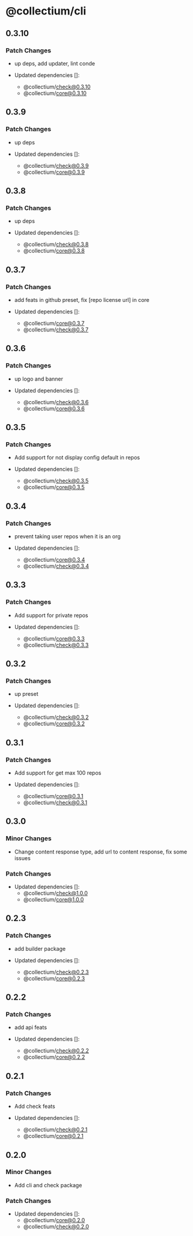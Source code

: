 # @collectium/cli

## 0.3.10

### Patch Changes

- up deps, add updater, lint conde

- Updated dependencies []:
  - @collectium/check@0.3.10
  - @collectium/core@0.3.10

## 0.3.9

### Patch Changes

- up deps

- Updated dependencies []:
  - @collectium/check@0.3.9
  - @collectium/core@0.3.9

## 0.3.8

### Patch Changes

- up deps

- Updated dependencies []:
  - @collectium/check@0.3.8
  - @collectium/core@0.3.8

## 0.3.7

### Patch Changes

- add feats in github preset, fix [repo license url] in core

- Updated dependencies []:
  - @collectium/core@0.3.7
  - @collectium/check@0.3.7

## 0.3.6

### Patch Changes

- up logo and banner

- Updated dependencies []:
  - @collectium/check@0.3.6
  - @collectium/core@0.3.6

## 0.3.5

### Patch Changes

- Add support for not display config default in repos

- Updated dependencies []:
  - @collectium/check@0.3.5
  - @collectium/core@0.3.5

## 0.3.4

### Patch Changes

- prevent taking user repos when it is an org

- Updated dependencies []:
  - @collectium/core@0.3.4
  - @collectium/check@0.3.4

## 0.3.3

### Patch Changes

- Add support for private repos

- Updated dependencies []:
  - @collectium/core@0.3.3
  - @collectium/check@0.3.3

## 0.3.2

### Patch Changes

- up preset

- Updated dependencies []:
  - @collectium/check@0.3.2
  - @collectium/core@0.3.2

## 0.3.1

### Patch Changes

- Add support for get max 100 repos

- Updated dependencies []:
  - @collectium/core@0.3.1
  - @collectium/check@0.3.1

## 0.3.0

### Minor Changes

- Change content response type, add url to content response, fix some issues

### Patch Changes

- Updated dependencies []:
  - @collectium/check@1.0.0
  - @collectium/core@1.0.0

## 0.2.3

### Patch Changes

- add builder package

- Updated dependencies []:
  - @collectium/check@0.2.3
  - @collectium/core@0.2.3

## 0.2.2

### Patch Changes

- add api feats

- Updated dependencies []:
  - @collectium/check@0.2.2
  - @collectium/core@0.2.2

## 0.2.1

### Patch Changes

- Add check feats

- Updated dependencies []:
  - @collectium/check@0.2.1
  - @collectium/core@0.2.1

## 0.2.0

### Minor Changes

- Add cli and check package

### Patch Changes

- Updated dependencies []:
  - @collectium/core@0.2.0
  - @collectium/check@0.2.0
